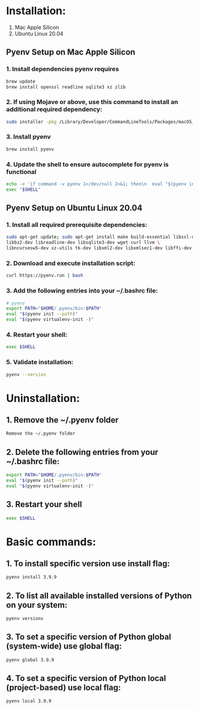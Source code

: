 # Installation:
1. Mac Apple Silicon 
2. Ubuntu Linux 20.04

## Pyenv Setup on Mac Apple Silicon 

### 1. Install dependencies pyenv requires

```sh
brew update
brew install openssl readline sqlite3 xz zlib
```

### 2. If using Mojave or above, use this command to install an additional required dependency:

```sh
sudo installer -pkg /Library/Developer/CommandLineTools/Packages/macOS_SDK_headers_for_macOS_10.14.pkg -target /
```

### 3. Install pyenv

```sh
brew install pyenv
```

### 4. Update the shell to ensure autocomplete for pyenv is functional
```sh
echo -e 'if command -v pyenv 1>/dev/null 2>&1; then\n  eval "$(pyenv init -)"\nfi' >> ~/.bash_profile
exec "$SHELL"
```


## Pyenv Setup on Ubuntu Linux 20.04

### 1. Install all required prerequisite dependencies:

```sh
sudo apt-get update; sudo apt-get install make build-essential libssl-dev zlib1g-dev \
libbz2-dev libreadline-dev libsqlite3-dev wget curl llvm \
libncursesw5-dev xz-utils tk-dev libxml2-dev libxmlsec1-dev libffi-dev liblzma-dev
```

### 2. Download and execute installation script:

```sh
curl https://pyenv.run | bash
```

### 3. Add the following entries into your ~/.bashrc file:

```sh
# pyenv
export PATH="$HOME/.pyenv/bin:$PATH"
eval "$(pyenv init --path)"
eval "$(pyenv virtualenv-init -)"
```

### 4. Restart your shell:

```sh
exec $SHELL
```

### 5. Validate installation:

```sh
pyenv --version
```

# Uninstallation:

## 1. Remove the ~/.pyenv folder

```sh
Remove the ~/.pyenv folder
```

## 2. Delete the following entries from your ~/.bashrc file:

```sh
export PATH="$HOME/.pyenv/bin:$PATH"
eval "$(pyenv init --path)"
eval "$(pyenv virtualenv-init -)"
```

## 3. Restart your shell

```sh
exec $SHELL
```

# Basic commands:

## 1. To install specific version use install flag:

```sh
pyenv install 3.9.9
```

## 2. To list all available installed versions of Python on your system:

```sh
pyenv versions
```

## 3. To set a specific version of Python global (system-wide) use global flag:

```sh
pyenv global 3.9.9
```


## 4. To set a specific version of Python local (project-based) use local flag:

```sh
pyenv local 3.9.9
```
